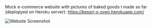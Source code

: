 Mock e-commerce website with pictures of baked goods I made so far (deplopyed on Heroku server):
https://kessri-s-oven.herokuapp.com/

![Website Screenshot](https://i.ibb.co/r5Zw6kX/Untitled.png)
